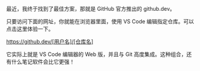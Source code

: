 最近，我终于找到了最佳方案，那就是 GitHub 官方推出的 github.dev。

只要访问下面的网址，你就能在浏览器里面，使用 VS Code 编辑指定仓库。可以点击这里体验一下。

https://github.dev/[用户名]/[仓库名]

它实际上就是 VS Code 编辑器的 Web 版，并且与 Git 高度集成。这种组合，还有什么笔记软件会比它更强！